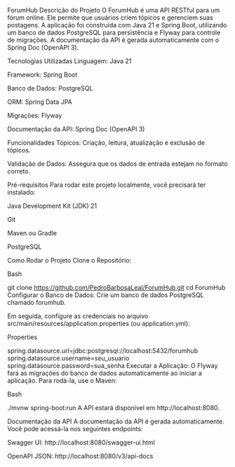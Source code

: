 ForumHub
Descrição do Projeto
O ForumHub é uma API RESTful para um fórum online. Ele permite que usuários criem tópicos e gerenciem suas postagens. A aplicação foi construída com Java 21 e Spring Boot, utilizando um banco de dados PostgreSQL para persistência e Flyway para controle de migrações. A documentação da API é gerada automaticamente com o Spring Doc (OpenAPI 3).

Tecnologias Utilizadas
Linguagem: Java 21

Framework: Spring Boot

Banco de Dados: PostgreSQL

ORM: Spring Data JPA

Migrações: Flyway

Documentação da API: Spring Doc (OpenAPI 3)

Funcionalidades
Tópicos: Criação, leitura, atualização e exclusão de tópicos.

Validação de Dados: Assegura que os dados de entrada estejam no formato correto.

Pré-requisitos
Para rodar este projeto localmente, você precisará ter instalado:

Java Development Kit (JDK) 21

Git

Maven ou Gradle

PostgreSQL

Como Rodar o Projeto
Clone o Repositório:

Bash

git clone https://github.com/PedroBarbosaLeal/ForumHub.git
cd ForumHub
Configurar o Banco de Dados:
Crie um banco de dados PostgreSQL chamado forumhub.

Em seguida, configure as credenciais no arquivo src/main/resources/application.properties (ou application.yml):

Properties

spring.datasource.url=jdbc:postgresql://localhost:5432/forumhub
spring.datasource.username=seu_usuario
spring.datasource.password=sua_senha
Executar a Aplicação:
O Flyway fará as migrações do banco de dados automaticamente ao iniciar a aplicação. Para rodá-la, use o Maven:

Bash

./mvnw spring-boot:run
A API estará disponível em http://localhost:8080.

Documentação da API
A documentação da API é gerada automaticamente. Você pode acessá-la nos seguintes endpoints:

Swagger UI: http://localhost:8080/swagger-ui.html

OpenAPI JSON: http://localhost:8080/v3/api-docs
